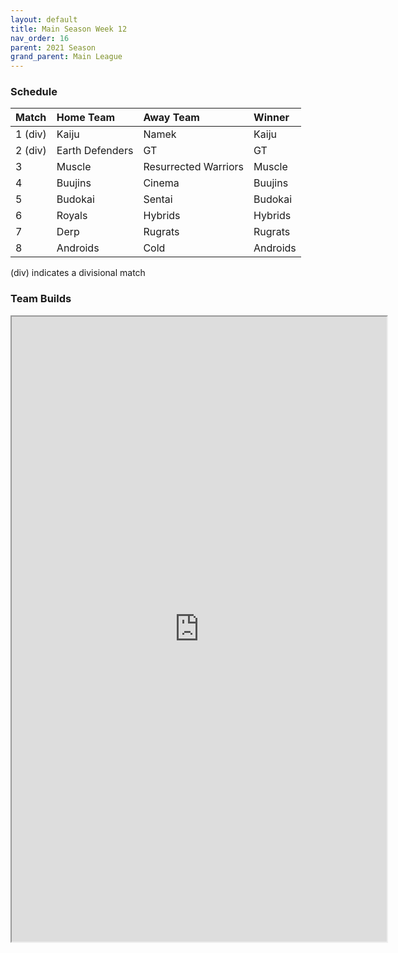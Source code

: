 ```yaml
---
layout: default
title: Main Season Week 12
nav_order: 16
parent: 2021 Season
grand_parent: Main League
---
```

### Schedule

|Match          |  Home Team            | Away Team        | Winner          |
| :-------------| :---------------------| :----------------| :---------------|
| 1 (div)       | Kaiju                 | Namek           | Kaiju        |
| 2 (div)       | Earth Defenders       | GT             | GT            |
| 3             | Muscle                | Resurrected Warriors           | Muscle         |
| 4             | Buujins  	            | Cinema            | Buujins           |
| 5             | Budokai               | Sentai | Budokai   |
| 6             | Royals                | Hybrids           | Hybrids          |
| 7             | Derp                  | Rugrats          | Rugrats | 
| 8             | Androids              | Cold     | Androids              |

(div) indicates a divisional match

### Team Builds

<iframe width=600 height=1000 scrolling="yes" src="https://docs.google.com/document/d/e/2PACX-1vQmELixPbsaan-42rHSCP-ZVY0403OMihrJzfgos92PhIM47UHf1KFER6EnZwdFTLavoQmXh5gtZjZM/pub?embedded=true"></iframe> 	 	 